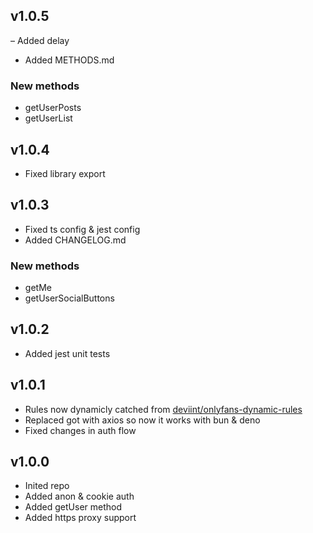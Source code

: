 ## v1.0.5
– Added delay
- Added METHODS.md
### New methods
- getUserPosts
- getUserList
## v1.0.4
- Fixed library export
## v1.0.3
- Fixed ts config & jest config
- Added CHANGELOG.md
### New methods
- getMe
- getUserSocialButtons
## v1.0.2
- Added jest unit tests
## v1.0.1
- Rules now dynamicly catched from [deviint/onlyfans-dynamic-rules](https://github.com/deviint/onlyfans-dynamic-rules)
- Replaced got with axios so now it works with bun & deno
- Fixed changes in auth flow
## v1.0.0
- Inited repo
- Added anon & cookie auth
- Added getUser method
- Added https proxy support